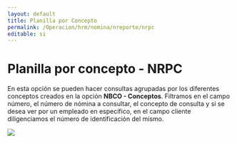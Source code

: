 ```yaml
---
layout: default
title: Planilla por Concepto
permalink: /Operacion/hrm/nomina/nreporte/nrpc
editable: si
---
```


# Planilla por concepto - NRPC


En esta opción se pueden hacer consultas agrupadas por los diferentes conceptos creados en la opción **NBCO - Conceptos**. Filtramos en el campo número, el número de nómina a consultar, el concepto de consulta y si se desea ver por un empleado en específico, en el campo cliente diligenciamos el número de identificación del mismo.


![](nrpc1.png)








